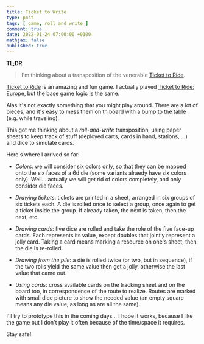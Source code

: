 ```yaml
---
title: Ticket to Write
type: post
tags: [ game, roll and write ]
comment: true
date: 2022-01-24 07:00:00 +0100
mathjax: false
published: true
---
```


**TL;DR**

> I'm thinking about a transposition of the venerable [Ticket to
> Ride][].

[Ticket to Ride][] is an amazing and fun game. I actually played [Ticket
to Ride: Europe][], but the base game logic is the same.

Alas it's not exactly something that you might play around. There are a
lot of pieces, and it's easy to mess them on th board with a bump to the
table (e.g. while traveling).

This got me thinking about a *roll-and-write* transposition, using paper
sheets to keep track of stuff (deployed carts, cards in hand, stations,
...) and dice to simulate cards.

Here's where I arrived so far:

- *Colors*: we will consider six colors only, so that they can be mapped
  onto the six faces of a 6d die (some variants alraedy have six colors
  only). Well... actually we will get rid of colors completely, and only
  consider die faces.

- *Drawing tickets*: tickets are printed in a sheet, arranged in six
  groups of six tickets each. A die is rolled once to select a group,
  once again to get a ticket inside the group. If already taken, the
  next is taken, then the next, etc.

- *Drawing cards*: five dice are rolled and take the role of the five
  face-up cards. Each represents its value, except doubles that jointly
  represent a jolly card. Taking a card means marking a resource on
  one's sheet, then the die is re-rolled.

- *Drawing from the pile*: a die is rolled twice (or two, but in
  sequence), if the two rolls yield the same value then get a jolly,
  otherwise the last value that came out.

- *Using cards*: cross available cards on the tracking sheet and on the
  board too, in correspondence of the route to realize. Routes are
  marked with small dice picture to show the needed value (an empty
  square means any die value, as long as are all the same).

I'll try to prototype this in the coming days... I hope it works,
because I like the game but I don't play it often because of the
time/space it requires.

Stay safe!

[Ticket to Ride]: https://boardgamegeek.com/boardgame/9209/ticket-ride
[Ticket to Ride: Europe]: https://boardgamegeek.com/boardgame/14996/ticket-ride-europe

